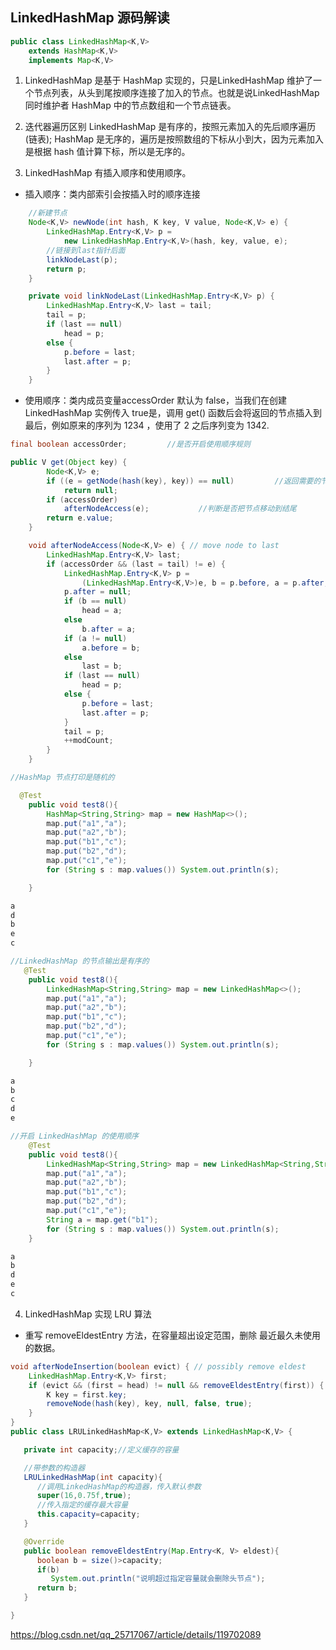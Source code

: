 ## LinkedHashMap 源码解读
```java
public class LinkedHashMap<K,V>
    extends HashMap<K,V>
    implements Map<K,V>
```

1. LinkedHashMap 是基于 HashMap 实现的，只是LinkedHashMap 维护了一个节点列表，从头到尾按顺序连接了加入的节点。也就是说LinkedHashMap同时维护者 HashMap 中的节点数组和一个节点链表。

2. 迭代器遍历区别
LinkedHashMap 是有序的，按照元素加入的先后顺序遍历(链表); HashMap 是无序的，遍历是按照数组的下标从小到大，因为元素加入是根据 hash 值计算下标，所以是无序的。

3. LinkedHashMap 有插入顺序和使用顺序。
* 插入顺序：类内部索引会按插入时的顺序连接   
```java
    //新建节点 
    Node<K,V> newNode(int hash, K key, V value, Node<K,V> e) {
        LinkedHashMap.Entry<K,V> p =
            new LinkedHashMap.Entry<K,V>(hash, key, value, e);
        //链接到last指针后面
        linkNodeLast(p);
        return p;
    }

    private void linkNodeLast(LinkedHashMap.Entry<K,V> p) {
        LinkedHashMap.Entry<K,V> last = tail;
        tail = p;
        if (last == null)
            head = p;
        else {
            p.before = last;
            last.after = p;
        }
    }
```
* 使用顺序：类内成员变量accessOrder 默认为 false，当我们在创建LinkedHashMap 实例传入 true是，调用 get() 函数后会将返回的节点插入到最后，例如原来的序列为 1234 ，使用了 2 之后序列变为 1342.

```java
final boolean accessOrder;         //是否开启使用顺序规则

public V get(Object key) {
        Node<K,V> e;
        if ((e = getNode(hash(key), key)) == null)         //返回需要的节点
            return null;
        if (accessOrder)
            afterNodeAccess(e);           //判断是否把节点移动到结尾
        return e.value;
    }

    void afterNodeAccess(Node<K,V> e) { // move node to last
        LinkedHashMap.Entry<K,V> last;
        if (accessOrder && (last = tail) != e) {
            LinkedHashMap.Entry<K,V> p =
                (LinkedHashMap.Entry<K,V>)e, b = p.before, a = p.after;
            p.after = null;
            if (b == null)
                head = a;
            else
                b.after = a;
            if (a != null)
                a.before = b;
            else
                last = b;
            if (last == null)
                head = p;
            else {
                p.before = last;
                last.after = p;
            }
            tail = p;
            ++modCount;
        }
    }
```

```java
//HashMap 节点打印是随机的

  @Test
    public void test8(){
        HashMap<String,String> map = new HashMap<>();
        map.put("a1","a");
        map.put("a2","b");
        map.put("b1","c");
        map.put("b2","d");
        map.put("c1","e");
        for (String s : map.values()) System.out.println(s);

    }

a
d
b
e
c

//LinkedHashMap 的节点输出是有序的
   @Test
    public void test8(){
        LinkedHashMap<String,String> map = new LinkedHashMap<>();
        map.put("a1","a");
        map.put("a2","b");
        map.put("b1","c");
        map.put("b2","d");
        map.put("c1","e");
        for (String s : map.values()) System.out.println(s);

    }

a
b
c
d
e

//开启 LinkedHashMap 的使用顺序
    @Test
    public void test8(){
        LinkedHashMap<String,String> map = new LinkedHashMap<String,String>(16,0.75f,true);
        map.put("a1","a");
        map.put("a2","b");
        map.put("b1","c");
        map.put("b2","d");
        map.put("c1","e");
        String a = map.get("b1");
        for (String s : map.values()) System.out.println(s);
    }

a
b
d
e
c
```

4. LinkedHashMap 实现 LRU 算法
* 重写 removeEldestEntry 方法，在容量超出设定范围，删除 最近最久未使用的数据。
```java
void afterNodeInsertion(boolean evict) { // possibly remove eldest
    LinkedHashMap.Entry<K,V> first;
    if (evict && (first = head) != null && removeEldestEntry(first)) {
        K key = first.key;
        removeNode(hash(key), key, null, false, true);
    }
}
public class LRULinkedHashMap<K,V> extends LinkedHashMap<K,V> {

   private int capacity;//定义缓存的容量

   //带参数的构造器  
   LRULinkedHashMap(int capacity){
      //调用LinkedHashMap的构造器，传入默认参数
      super(16,0.75f,true);
      //传入指定的缓存最大容量
      this.capacity=capacity;
   }

   @Override
   public boolean removeEldestEntry(Map.Entry<K, V> eldest){
      boolean b = size()>capacity;
      if(b)
         System.out.println("说明超过指定容量就会删除头节点");
      return b;
   }  

}

```
https://blog.csdn.net/qq_25717067/article/details/119702089